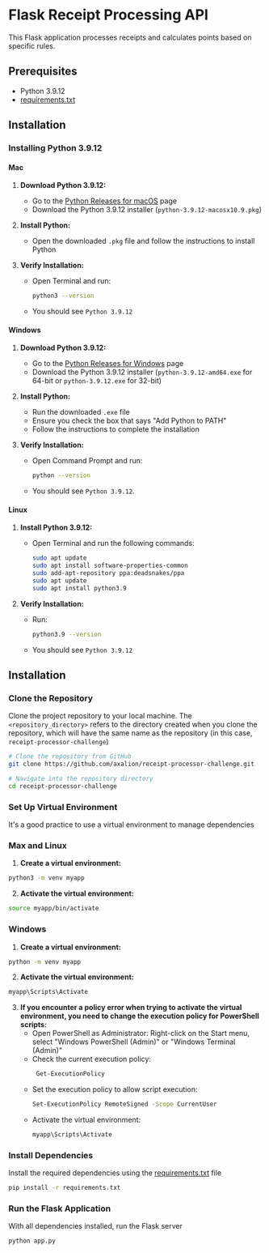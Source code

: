 # Flask Receipt Processing API

This Flask application processes receipts and calculates points based on specific rules.

## Prerequisites
- Python 3.9.12
- [requirements.txt](https://github.com/axalion/receipt-processor-challenge/blob/master/requirements.txt)


## Installation

### Installing Python 3.9.12

#### Mac
1. **Download Python 3.9.12:**
   - Go to the [Python Releases for macOS](https://www.python.org/downloads/macos/) page
   - Download the Python 3.9.12 installer (`python-3.9.12-macosx10.9.pkg`)

2. **Install Python:**
   - Open the downloaded `.pkg` file and follow the instructions to install Python

3. **Verify Installation:**
   - Open Terminal and run:
     ```bash
     python3 --version
     ```
   - You should see `Python 3.9.12`

#### Windows
1. **Download Python 3.9.12:**
   - Go to the [Python Releases for Windows](https://www.python.org/downloads/windows/) page
   - Download the Python 3.9.12 installer (`python-3.9.12-amd64.exe` for 64-bit or `python-3.9.12.exe` for 32-bit)

2. **Install Python:**
   - Run the downloaded `.exe` file
   - Ensure you check the box that says "Add Python to PATH"
   - Follow the instructions to complete the installation

3. **Verify Installation:**
   - Open Command Prompt and run:
     ```bash
     python --version
     ```
   - You should see `Python 3.9.12`.

#### Linux
1. **Install Python 3.9.12:**
   - Open Terminal and run the following commands:
     ```bash
     sudo apt update
     sudo apt install software-properties-common
     sudo add-apt-repository ppa:deadsnakes/ppa
     sudo apt update
     sudo apt install python3.9
     ```

2. **Verify Installation:**
   - Run:
     ```bash
     python3.9 --version
     ```
   - You should see `Python 3.9.12`


## Installation

### Clone the Repository
Clone the project repository to your local machine. The `<repository_directory>` refers to the directory created when you clone the repository, which will have the same name as the repository (in this case, `receipt-processor-challenge`)

```bash
# Clone the repository from GitHub
git clone https://github.com/axalion/receipt-processor-challenge.git

# Navigate into the repository directory
cd receipt-processor-challenge
```

### Set Up Virtual Environment
It's a good practice to use a virtual environment to manage dependencies

### Max and Linux

1. **Create a virtual environment:**
```bash
python3 -m venv myapp
```

2. **Activate the virtual environment:**
```bash
source myapp/bin/activate
```


### Windows
1. **Create a virtual environment:**
```bash
python -m venv myapp
```

2. **Activate the virtual environment:**
```bash
myapp\Scripts\Activate
```

3. **If you encounter a policy error when trying to activate the virtual environment, you need to change the execution policy for PowerShell scripts:**
   - Open PowerShell as Administrator: Right-click on the Start menu, select "Windows PowerShell (Admin)" or "Windows Terminal (Admin)"
   - Check the current execution policy:
     ```bash
      Get-ExecutionPolicy
      ```
   - Set the execution policy to allow script execution:
       ```bash
      Set-ExecutionPolicy RemoteSigned -Scope CurrentUser
      ```
   - Activate the virtual environment:
      ```bash
      myapp\Scripts\Activate
      ```





### Install Dependencies

Install the required dependencies using the [requirements.txt](https://github.com/axalion/receipt-processor-challenge/blob/master/requirements.txt) file

```bash
pip install -r requirements.txt
```


### Run the Flask Application

With all dependencies installed, run the Flask server

```bash
python app.py

```


